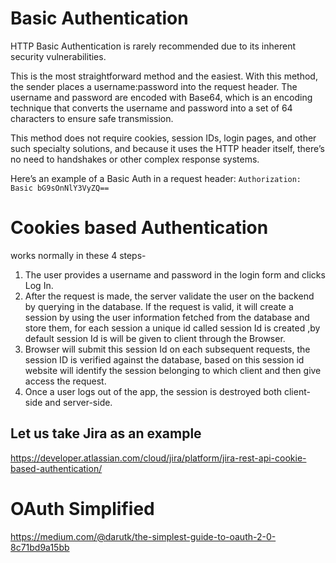 # Basic Authentication

HTTP Basic Authentication is rarely recommended due to its inherent security vulnerabilities.

This is the most straightforward method and the easiest. With this method, the sender places a username:password into the request header. The username and password are encoded with Base64, which is an encoding technique that converts the username and password into a set of 64 characters to ensure safe transmission.

This method does not require cookies, session IDs, login pages, and other such specialty solutions, and because it uses the HTTP header itself, there’s no need to handshakes or other complex response systems.

Here’s an example of a Basic Auth in a request header:
`Authorization: Basic bG9sOnNlY3VyZQ==`



# Cookies based Authentication

works normally in these 4 steps-

1. The user provides a username and password in the login form and clicks Log In.
2. After the request is made, the server validate the user on the backend by querying in the database. If the request is valid, it will create a session by using the user information fetched from the database and store them, for each session a unique id called session Id is created ,by default session Id is will be given to client through the Browser.
3. Browser will submit this session Id on each subsequent requests, the session ID is verified against the database, based on this session id website will identify the session belonging to which client and then give access the request.
4. Once a user logs out of the app, the session is destroyed both client-side and server-side.


## Let us take Jira as an example

https://developer.atlassian.com/cloud/jira/platform/jira-rest-api-cookie-based-authentication/


# OAuth Simplified
https://medium.com/@darutk/the-simplest-guide-to-oauth-2-0-8c71bd9a15bb




